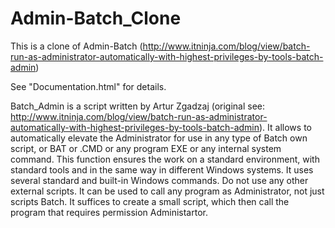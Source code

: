 # Admin-Batch_Clone
This is a clone of Admin-Batch (http://www.itninja.com/blog/view/batch-run-as-administrator-automatically-with-highest-privileges-by-tools-batch-admin)

See "Documentation.html" for details.

Batch_Admin is a script written by Artur Zgadzaj (original see:  http://www.itninja.com/blog/view/batch-run-as-administrator-automatically-with-highest-privileges-by-tools-batch-admin). It allows to automatically elevate the Administrator for use in any type of Batch own script, or BAT or .CMD or any program EXE or any internal system command. This function ensures the work on a standard environment, with standard tools and in the same way in different Windows systems. It uses several standard and built-in Windows commands. Do not use any other external scripts. It can be used to call any program as Administrator, not just scripts Batch. It suffices to create a small script, which then call the program that requires permission Administartor. 
